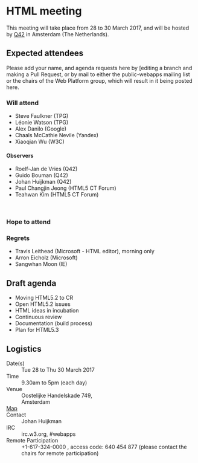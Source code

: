 # HTML meeting

This meeting will take place from 28 to 30 March 2017, and will be hosted by [Q42](http://q42.nl) in Amsterdam (The Netherlands).

## Expected attendees

Please add your name, and agenda requests here by [editing a branch and making a Pull Request, or by mail to either the public-webapps mailing list or the chairs of the Web Platform group, which will result in it being posted here.

### Will attend

* Steve Faulkner (TPG)
* Léonie Watson (TPG)
* Alex Danilo (Google)
* Chaals McCathie Nevile (Yandex)
* Xiaoqian Wu (W3C)

#### Observers
* Roelf-Jan de Vries  (Q42)
* Guido Bouman  (Q42)
* Johan Huijkman (Q42)
* Paul Changjin Jeong (HTML5 CT Forum)
* Teahwan Kim (HTML5 CT Forum)

 
### Hope to attend

### Regrets
* Travis Leithead (Microsoft - HTML editor), morning only
* Arron Eicholz (Microsoft)
* Sangwhan Moon (IE)

## Draft agenda
* Moving HTML5.2 to CR
* Open HTML5.2 issues
* HTML ideas in incubation
* Continuous review
* Documentation (build process)
* Plan for HTML5.3

## Logistics

<dl>
<dt>Date(s)</dt>
<dd>Tue 28 to Thu 30 March 2017</dd>
<dt>Time</dt>
<dd>9.30am to 5pm (each day)</dd>
<dt>Venue</dt>
<dd>
Oostelijke Handelskade 749,<br> 
Amsterdam</dd>
<dt><a href="https://yandex.com/maps/-/CZhe56j-">Map</a></dt>
<dt>Contact</dt>
<dd>Johan Huijkman</dd>
<dt>IRC</dt>
<dd>irc.w3.org, #webapps</dd>
<dt>Remote Participation</dt>
<dd>+1-617-324-0000 , access code: 640 454 877 (please contact the chairs for remote participation)</dd>
</dl>
